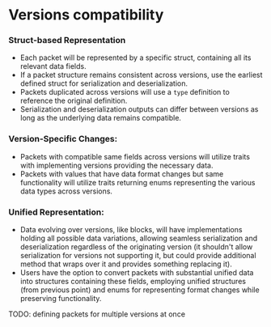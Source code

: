 # Versions compatibility

### Struct-based Representation
- Each packet will be represented by a specific struct, containing all its relevant data fields.
- If a packet structure remains consistent across versions, use the earliest defined struct for serialization and deserialization.
- Packets duplicated across versions will use a `type` definition to reference the original definition.
- Serialization and deserialization outputs can differ between versions as long as the underlying data remains compatible.
### Version-Specific Changes:
- Packets with compatible same fields across versions will utilize traits with implementing versions providing the necessary data.
- Packets with values that have data format changes but same functionality will utilize traits returning enums representing the various data types across versions.
### Unified Representation:
- Data evolving over versions, like blocks, will have implementations holding all possible data variations, allowing seamless serialization and deserialization regardless of the originating version (it shouldn't allow serialization for versions not supporting it, but could provide additional method that wraps over it and provides something replacing it).
- Users have the option to convert packets with substantial unified data into structures containing these fields, employing unified structures (from previous point) and enums for representing format changes while preserving functionality.

TODO: defining packets for multiple versions at once

